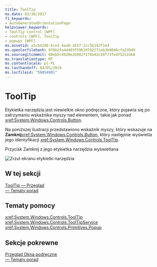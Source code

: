 ```yaml
---
title: ToolTip
ms.date: 03/30/2017
f1_keywords:
- AutoGeneratedOrientationPage
helpviewer_keywords:
- ToolTip control [WPF]
- controls [WPF], ToolTip
- popups [WPF]
ms.assetid: a3cb42d6-6ce3-4aa0-a557-2cc5b142f1e4
ms.openlocfilehash: 9fbb2fa4d403f59619792271eb3b8046cfa23949
ms.sourcegitcommit: 68eb5c4928e2b082f178a42c16f73fedf52c2ab8
ms.translationtype: MT
ms.contentlocale: pl-PL
ms.lasthandoff: 04/05/2019
ms.locfileid: "59054991"
---
```

# <a name="tooltip"></a>ToolTip
Etykietka narzędzia jest niewielkie okno podręczne, który pojawia się po zatrzymaniu wskaźnika myszy nad elementem, takie jak ponad <xref:System.Windows.Controls.Button>.  
  
 Na poniższej ilustracji przedstawiono wskaźnik myszy, który wskazuje na **Zamknij**<xref:System.Windows.Controls.Button>, który następnie wyświetla jego identyfikacji <xref:System.Windows.Controls.ToolTip>.  
  
 Przycisk Zamknij z jego etykietka narzędzia wyświetlana  
  
 ![Zrzut ekranu etykietki narzędzia](./media/ss-ctl-tooltip.png "SS_CTL_tooltip")  
  
## <a name="in-this-section"></a>W tej sekcji  
 [ToolTip — Przegląd](tooltip-overview.md)  
  [— Tematy porad](tooltip-how-to-topics.md)  
  
## <a name="reference"></a>Tematy pomocy  
 <xref:System.Windows.Controls.ToolTip>  
  <xref:System.Windows.Controls.ToolTipService>  
  <xref:System.Windows.Controls.Primitives.Popup>  
  
## <a name="related-sections"></a>Sekcje pokrewne  
 [Przegląd Okna podręczne](popup-overview.md)  
  [— Tematy porad](popup-how-to-topics.md)

